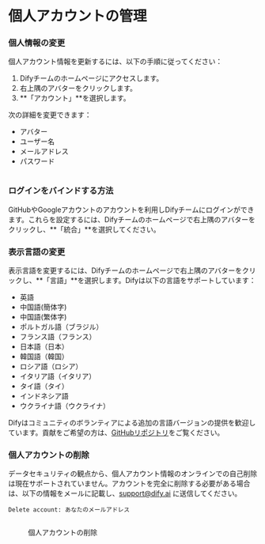 # 個人アカウントの管理

### 個人情報の変更

個人アカウント情報を更新するには、以下の手順に従ってください：

1. Difyチームのホームページにアクセスします。
2. 右上隅のアバターをクリックします。
3. **「アカウント」**を選択します。

次の詳細を変更できます：

* アバター
* ユーザー名
* メールアドレス
* パスワード

<figure><img src="https://assets-docs.dify.ai/img/jp/management/f0aeeba24f1474ec8bf767be8a7928f1.webp" alt=""><figcaption></figcaption></figure>

### ログインをバインドする方法

GitHubやGoogleアカウントのアカウントを利用しDifyチームにログインができます。これらを設定するには、Difyチームのホームページで右上隅のアバターをクリックし、**「統合」**を選択してください。

### 表示言語の変更

表示言語を変更するには、Difyチームのホームページで右上隅のアバターをクリックし、**「言語」**を選択します。Difyは以下の言語をサポートしています：

* 英語
* 中国語(簡体字)
* 中国語(繁体字)
* ポルトガル語（ブラジル）
* フランス語（フランス）
* 日本語（日本）
* 韓国語（韓国）
* ロシア語（ロシア）
* イタリア語（イタリア）
* タイ語（タイ）
* インドネシア語
* ウクライナ語（ウクライナ）

Difyはコミュニティのボランティアによる追加の言語バージョンの提供を歓迎しています。貢献をご希望の方は、[GitHubリポジトリ](https://github.com/langgenius/dify/blob/main/CONTRIBUTING.md)をご覧ください。

### 個人アカウントの削除

データセキュリティの観点から、個人アカウント情報のオンラインでの自己削除は現在サポートされていません。アカウントを完全に削除する必要がある場合は、以下の情報をメールに記載し、support@dify.ai に送信してください。

```
Delete account: あなたのメールアドレス
```

<figure><img src="https://assets-docs.dify.ai/img/jp/management/e8599fcd86cd71fe5aa60c6eed73a78e.webp" alt=""><figcaption><p>個人アカウントの削除</p></figcaption></figure>
